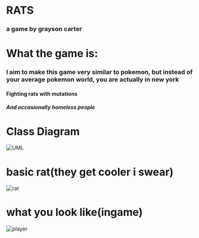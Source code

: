 # RATS
### a game by grayson carter

# What the game is:

### I aim to make this game very similar to pokemon, but instead of your average pokemon world, you are actually in new york
#### Fighting rats with mutations
##### And occasionally homeless people

# Class Diagram
![UML](https://github.com/goober42/rats/blob/main/images/ratuml.png)

# basic rat(they get cooler i swear)
![rat](https://github.com/goober42/rats/blob/main/images/baserat.png)

# what you look like(ingame)
![player](https://github.com/goober42/rats/blob/main/images/player.png)
